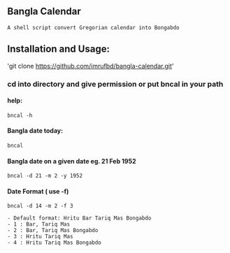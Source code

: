 Bangla Calendar
---------------
    A shell script convert Gregorian calendar into Bongabdo

Installation and Usage:
------
'git clone https://github.com/imrufbd/bangla-calendar.git'

### cd into directory and give permission or put bncal in your path

#### help:
```
bncal -h
```

#### Bangla date today:
```
bncal
```

#### Bangla date on a given date eg. 21 Feb 1952
```
bncal -d 21 -m 2 -y 1952
```

#### Date Format ( use -f)
```
bncal -d 14 -m 2 -f 3 
```
    - Default format: Hritu Bar Tariq Mas Bongabdo
    - 1 : Bar, Tariq Mas
    - 2 : Bar, Tariq Mas Bongabdo
    - 3 : Hritu Tariq Mas
    - 4 : Hritu Tariq Mas Bongabdo
